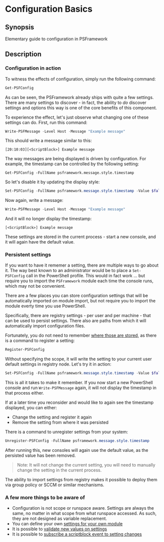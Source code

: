 ﻿---
sidebar_position: 1
---

# Configuration Basics

## Synopsis

Elementary guide to configuration in PSFramework

## Description

### Configuration in action

To witness the effects of configuration, simply run the following command:

```powershell
Get-PSFConfig
```

As can be seen, the PSFramework already ships with quite a few settings.
There are many settings to discover - in fact, the ability to _do_ discover settings and options this way is one of the core benefits of this component.

To experience the effect, let's just observe what changing one of these settings can do.
First, run this command:

```powershell
Write-PSFMessage -Level Host -Message "Example message"
```

This should write a message similar to this:

```text
[20:10:03][<ScriptBlock>] Example message
```

The way messages are being displayed is driven by configuration.
For example, the timestamp can be controlled by the following setting:

```text
Get-PSFConfig -FullName psframework.message.style.timestamp
```

So let's disable it by updating the display style:

```powershell
Set-PSFConfig -FullName psframework.message.style.timestamp -Value $false
```

Now again, write a message:

```powershell
Write-PSFMessage -Level Host -Message "Example message"
```

And it will no longer display the timestamp:

```text
[<ScriptBlock>] Example message
```

These settings are stored in the current process - start a new console, and it will again have the default value.

### Persistent settings

If you want to have it rememer a setting, there are multiple ways to go about it.
The way best known to an administrator would be to place a `Set-PSFConfig` call in the PowerShell profile.
This would in fact work ... but require you to import the `PSFramework` module each time the console runs, which may not be convenient.

There are a few places you can store configuration settings that will be automatically imported on module import, but not require you to import the module everty time you use PowerShell.

Specifically, there are registry settings - per user and per machine - that can be used to persist settings.
There also are paths from which it will automatically import configuration files.

Fortunately, you do not need to remember [where those are stored](../Persistence/persistence-location.md), as there is a command to register a setting:

```powershell
Register-PSFConfig
```

Without specifying the scope, it will write the setting to your current user default settings in registry node.
Let's try it in action:

```powershell
Set-PSFConfig -FullName psframework.message.style.timestamp -Value $false -PassThru | Register-PSFConfig
```

This is all it takes to make it remember.
If you now start a new PowerShell console and run `Write-PSFMessage` again, it will not display the timestamp in that process either.

If at a later time you reconsider and would like to again see the timestamp displayed, you can either:

+ Change the setting and register it again
+ Remove the setting from where it was persisted

There is a command to unregister settings from your system:

```powershell
Unregister-PSFConfig -FullName psframework.message.style.timestamp
```

After running this, new consoles will again use the default value, as the persisted value has been removed.

> Note: It will not change the current setting, you will need to manually change the setting in the current process.

The ability to import settings from registry makes it possible to deploy them via group policy or SCCM or similar mechanisms.

### A few more things to be aware of

+ Configuration is not scope or runspace aware. Settings are always the same, no matter in what scope from what runspace accessed. As such, they are not designed as variable replacement.
+ You can define your own [settings for your own module](../Scenarios/scenario-module.md)
+ It is possible to [validate new values on settings](validation.md)
+ It is possible to [subscribe a scriptblock event to setting changes](handler.md)
